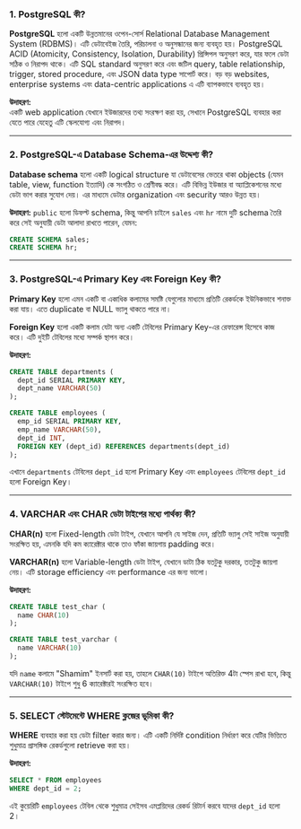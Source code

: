 ### 1. PostgreSQL কী?
**PostgreSQL** হলো একটি উন্নতমানের ওপেন-সোর্স Relational Database Management System (RDBMS)। এটি ডেটাবেইজ তৈরি, পরিচালনা ও অনুসন্ধানের জন্য ব্যবহৃত হয়। PostgreSQL ACID (Atomicity, Consistency, Isolation, Durability) প্রিন্সিপল অনুসরণ করে, যার ফলে ডেটা সঠিক ও নিরাপদ থাকে। এটি SQL standard অনুসরণ করে এবং জটিল query, table relationship, trigger, stored procedure, এবং JSON data type সাপোর্ট করে। বড় বড় websites, enterprise systems এবং data-centric applications এ এটি ব্যাপকভাবে ব্যবহৃত হয়।

**উদাহরণ:**  
একটি web application যেখানে ইউজারদের তথ্য সংরক্ষণ করা হয়, সেখানে PostgreSQL ব্যবহার করা যেতে পারে যেহেতু এটি স্কেলযোগ্য এবং নিরাপদ।

---

### 2. PostgreSQL-এ Database Schema-এর উদ্দেশ্য কী?
**Database schema** হলো একটি logical structure যা ডেটাবেসের ভেতরে থাকা objects (যেমন table, view, function ইত্যাদি) কে সংগঠিত ও শ্রেণীবদ্ধ করে। এটি বিভিন্ন ইউজার বা অ্যাপ্লিকেশনের মধ্যে ডেটা ভাগ করার সুযোগ দেয়। এর মাধ্যমে ডেটার organization এবং security আরও উন্নত হয়।

**উদাহরণ:**
`public` হলো ডিফল্ট schema, কিন্তু আপনি চাইলে `sales` এবং `hr` নামে দুটি schema তৈরি করে সেই অনুযায়ী ডেটা আলাদা রাখতে পারেন, যেমন:

```sql
CREATE SCHEMA sales;
CREATE SCHEMA hr;
```

---

### 3. PostgreSQL-এ Primary Key এবং Foreign Key কী?
**Primary Key** হলো এমন একটি বা একাধিক কলামের সমষ্টি যেগুলোর মাধ্যমে প্রতিটি রেকর্ডকে ইউনিকভাবে শনাক্ত করা যায়। এতে duplicate বা NULL ভ্যালু থাকতে পারে না।

**Foreign Key** হলো একটি কলাম যেটা অন্য একটি টেবিলের Primary Key-এর রেফারেন্স হিসেবে কাজ করে। এটি দুইটি টেবিলের মধ্যে সম্পর্ক স্থাপন করে।

**উদাহরণ:**

```sql
CREATE TABLE departments (
  dept_id SERIAL PRIMARY KEY,
  dept_name VARCHAR(50)
);

CREATE TABLE employees (
  emp_id SERIAL PRIMARY KEY,
  emp_name VARCHAR(50),
  dept_id INT,
  FOREIGN KEY (dept_id) REFERENCES departments(dept_id)
);
```

এখানে `departments` টেবিলের `dept_id` হলো Primary Key এবং `employees` টেবিলের `dept_id` হলো Foreign Key।

---

### 4. VARCHAR এবং CHAR ডেটা টাইপের মধ্যে পার্থক্য কী?
**CHAR(n)** হলো Fixed-length ডেটা টাইপ, যেখানে আপনি যে সাইজ দেন, প্রতিটি ভ্যালু সেই সাইজ অনুযায়ী সংরক্ষিত হয়, এমনকি যদি কম ক্যারেক্টার থাকে তাও ফাঁকা জায়গায় padding করে।

**VARCHAR(n)** হলো Variable-length ডেটা টাইপ, যেখানে ডাটা ঠিক যতটুকু দরকার, ততটুকু জায়গা নেয়।  এটি storage efficiency এবং performance এর জন্য ভালো।

**উদাহরণ:**

```sql
CREATE TABLE test_char (
  name CHAR(10)
);

CREATE TABLE test_varchar (
  name VARCHAR(10)
);
```

যদি `name` কলামে "Shamim" ইনসার্ট করা হয়, তাহলে `CHAR(10)` টাইপে অতিরিক্ত 4টা স্পেস রাখা হবে, কিন্তু `VARCHAR(10)` টাইপে শুধু 6 ক্যারেক্টারই সংরক্ষিত হবে।

---

### 5. SELECT স্টেটমেন্টে WHERE ক্লজের ভূমিকা কী?
**WHERE** ব্যবহার করা হয় ডেটা filter করার জন্য। এটি একটি নির্দিষ্ট condition নির্ধারণ করে যেটির ভিত্তিতে শুধুমাত্র প্রাসঙ্গিক রেকর্ডগুলো retrieve করা হয়।

**উদাহরণ:**

```sql
SELECT * FROM employees
WHERE dept_id = 2;
```

এই কুয়েরিটি `employees` টেবিল থেকে শুধুমাত্র সেইসব এমপ্লয়িদের রেকর্ড রিটার্ন করবে যাদের `dept_id` হলো 2।
